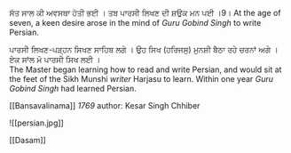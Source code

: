 ਸੱਤ ਸਾਲ ਕੀ ਅਵਸਥਾ ਹੋਤੀ ਭਈ । ਤਬ ਪਾਰਸੀ ਲਿਖਣ ਦੀ ਸ਼ਉਕ ਮਨ ਪਈ ।9।
At the age of seven, a keen desire arose in the mind of *Guru Gobind Singh* to write Persian.

ਪਾਰਸੀ ਲਿਖਣ-ਪੜ੍ਹਨ ਸਿਖਣ ਸਾਹਿਬ ਲਗੇ । ਉਹ ਸਿਖ (ਹਰਿਜਸੁ) ਮੁਨਸ਼ੀ ਬੈਠਾ ਰਹੇ ਚਰਨਾਂ ਅਗੇ । ਏਕ ਸਾਂਲ ਮੋ ਪਾਰਸੀ ਸਿਖ ਲਈ ।  
The Master began learning how to read and write Persian, and would sit at the feet of the Sikh Munshi *writer* Harjasu to learn. Within one year *Guru Gobind Singh* had learned Persian.

[[Bansavalinama]] *1769* author: Kesar Singh Chhiber

![[persian.jpg]]

[[Dasam]]
